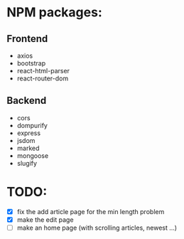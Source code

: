 # NPM packages:
## Frontend
- axios
- bootstrap
- react-html-parser
- react-router-dom  

## Backend
- cors
- dompurify
- express
- jsdom
- marked
- mongoose
- slugify

# TODO:
- [x] fix the add article page for the min length problem
- [x] make the edit page
- [ ] make an home page (with scrolling articles, newest ...)
